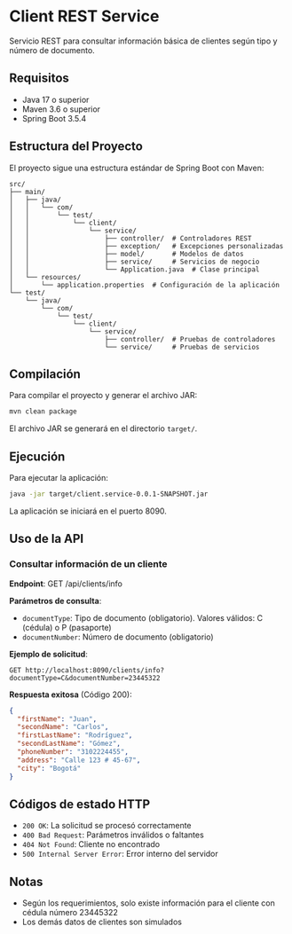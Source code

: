 # Client REST Service

Servicio REST para consultar información básica de clientes según tipo y número de documento.

## Requisitos

- Java 17 o superior
- Maven 3.6 o superior
- Spring Boot 3.5.4

## Estructura del Proyecto

El proyecto sigue una estructura estándar de Spring Boot con Maven:

```
src/
├── main/
│   ├── java/
│   │   └── com/
│   │       └── test/
│   │           └── client/
│   │               └── service/
│   │                   ├── controller/  # Controladores REST
│   │                   ├── exception/   # Excepciones personalizadas
│   │                   ├── model/       # Modelos de datos
│   │                   ├── service/     # Servicios de negocio
│   │                   └── Application.java  # Clase principal
│   └── resources/
│       └── application.properties  # Configuración de la aplicación
└── test/
    └── java/
        └── com/
            └── test/
                └── client/
                    └── service/
                        ├── controller/  # Pruebas de controladores
                        └── service/     # Pruebas de servicios
```

## Compilación

Para compilar el proyecto y generar el archivo JAR:

```bash
mvn clean package
```

El archivo JAR se generará en el directorio `target/`.

## Ejecución

Para ejecutar la aplicación:

```bash
java -jar target/client.service-0.0.1-SNAPSHOT.jar
```

La aplicación se iniciará en el puerto 8090.

## Uso de la API

### Consultar información de un cliente

**Endpoint**: GET /api/clients/info

**Parámetros de consulta**:
- `documentType`: Tipo de documento (obligatorio). Valores válidos: C (cédula) o P (pasaporte)
- `documentNumber`: Número de documento (obligatorio)

**Ejemplo de solicitud**:
```
GET http://localhost:8090/clients/info?documentType=C&documentNumber=23445322
```

**Respuesta exitosa** (Código 200):
```json
{
  "firstName": "Juan",
  "secondName": "Carlos",
  "firstLastName": "Rodríguez",
  "secondLastName": "Gómez",
  "phoneNumber": "3102224455",
  "address": "Calle 123 # 45-67",
  "city": "Bogotá"
}
```

## Códigos de estado HTTP

- `200 OK`: La solicitud se procesó correctamente
- `400 Bad Request`: Parámetros inválidos o faltantes
- `404 Not Found`: Cliente no encontrado
- `500 Internal Server Error`: Error interno del servidor

## Notas

- Según los requerimientos, solo existe información para el cliente con cédula número 23445322
- Los demás datos de clientes son simulados
